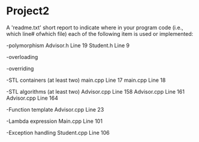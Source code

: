 # Project2

A 'readme.txt' short report to indicate where in your program code (i.e., which line# ofwhich file) each of the following item is used or implemented:

-polymorphism
Advisor.h Line 19
Student.h Line 9

-overloading

-overriding

-STL containers (at least two)
main.cpp Line 17
main.cpp Line 18

-STL algorithms (at least two)
Advisor.cpp Line 158
Advisor.cpp Line 161
Advisor.cpp Line 164

-Function template 
Advisor.cpp Line 23

-Lambda expression 
Main.cpp Line 101

-Exception handling 
Student.cpp Line 106
